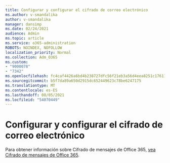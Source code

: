 ```yaml
---
title: Configurar y configurar el cifrado de correo electrónico
ms.author: v-smandalika
author: v-smandalika
manager: dansimp
ms.date: 02/24/2021
audience: Admin
ms.topic: article
ms.service: o365-administration
ROBOTS: NOINDEX, NOFOLLOW
localization_priority: Normal
ms.collection: Adm_O365
ms.custom:
- "9000078"
- "7342"
ms.openlocfilehash: fc4caf4426a6bd4b238727dfc56f21eb3a56d4eea8251c17611ea430e1a9ce05
ms.sourcegitcommit: b5f7da89a650d2915dc652449623c78be6247175
ms.translationtype: MT
ms.contentlocale: es-ES
ms.lasthandoff: 08/05/2021
ms.locfileid: "54070449"
---
```

# <a name="set-up-and-configure-email-encryption"></a>Configurar y configurar el cifrado de correo electrónico

Para obtener información sobre Cifrado de mensajes de Office 365, [vea Cifrado de mensajes de Office 365](https://docs.microsoft.com/microsoft-365/compliance/ome).


